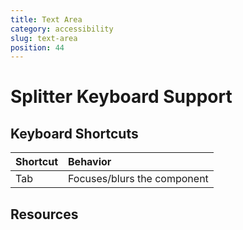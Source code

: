 ```yaml
---
title: Text Area
category: accessibility
slug: text-area
position: 44
---
```

# Splitter Keyboard Support

## Keyboard Shortcuts

| Shortcut         | Behavior |
|:-                |:-        |
| Tab              | Focuses/blurs the component |

## Resources
